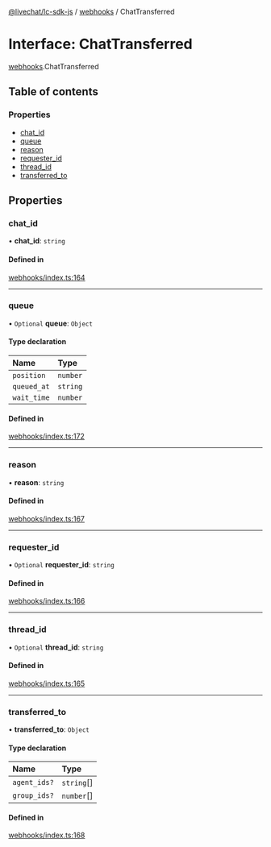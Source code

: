 [@livechat/lc-sdk-js](../README.md) / [webhooks](../modules/webhooks.md) / ChatTransferred

# Interface: ChatTransferred

[webhooks](../modules/webhooks.md).ChatTransferred

## Table of contents

### Properties

- [chat\_id](webhooks.ChatTransferred.md#chat_id)
- [queue](webhooks.ChatTransferred.md#queue)
- [reason](webhooks.ChatTransferred.md#reason)
- [requester\_id](webhooks.ChatTransferred.md#requester_id)
- [thread\_id](webhooks.ChatTransferred.md#thread_id)
- [transferred\_to](webhooks.ChatTransferred.md#transferred_to)

## Properties

### chat\_id

• **chat\_id**: `string`

#### Defined in

[webhooks/index.ts:164](https://github.com/livechat/lc-sdk-js/blob/a3fdde0/src/webhooks/index.ts#L164)

___

### queue

• `Optional` **queue**: `Object`

#### Type declaration

| Name | Type |
| :------ | :------ |
| `position` | `number` |
| `queued_at` | `string` |
| `wait_time` | `number` |

#### Defined in

[webhooks/index.ts:172](https://github.com/livechat/lc-sdk-js/blob/a3fdde0/src/webhooks/index.ts#L172)

___

### reason

• **reason**: `string`

#### Defined in

[webhooks/index.ts:167](https://github.com/livechat/lc-sdk-js/blob/a3fdde0/src/webhooks/index.ts#L167)

___

### requester\_id

• `Optional` **requester\_id**: `string`

#### Defined in

[webhooks/index.ts:166](https://github.com/livechat/lc-sdk-js/blob/a3fdde0/src/webhooks/index.ts#L166)

___

### thread\_id

• `Optional` **thread\_id**: `string`

#### Defined in

[webhooks/index.ts:165](https://github.com/livechat/lc-sdk-js/blob/a3fdde0/src/webhooks/index.ts#L165)

___

### transferred\_to

• **transferred\_to**: `Object`

#### Type declaration

| Name | Type |
| :------ | :------ |
| `agent_ids?` | `string`[] |
| `group_ids?` | `number`[] |

#### Defined in

[webhooks/index.ts:168](https://github.com/livechat/lc-sdk-js/blob/a3fdde0/src/webhooks/index.ts#L168)
